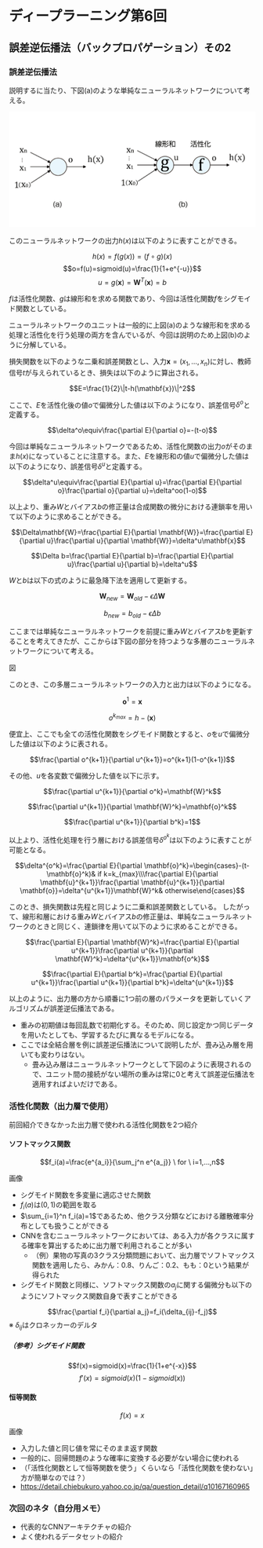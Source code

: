 # ディープラーニング第6回

## 誤差逆伝播法（バックプロパゲーション）その2

### 誤差逆伝播法

説明するに当たり、下図(a)のような単純なニューラルネットワークについて考える。

<img src="単純.png" width="600">

このニューラルネットワークの出力$h(x)$は以下のように表すことができる。

$$h(x)=f(g(x))=(f \circ g)(x)$$
$$o=f(u)=sigmoid(u)=\frac{1}{1+e^{-u}}$$
$$u=g(\mathbf{x})=\mathbf{W}^T(\mathbf{x})=b$$

$f$は活性化関数、$g$は線形和を求める関数であり、今回は活性化関数$f$をシグモイド関数としている。

ニューラルネットワークのユニットは一般的に上図(a)のような線形和を求める処理と活性化を行う処理の両方を含んでいるが、今回は説明のため上図(b)のように分解している。

損失関数を以下のような二乗和誤差関数とし、入力$\mathbf{x}=(x_1,…,x_n)$に対し、教師信号$t$が与えられているとき、損失は以下のように算出される。

$$E=\frac{1}{2}\|t-h(\mathbf{x})\|^2$$

ここで、$E$を活性化後の値$o$で偏微分した値は以下のようになり、誤差信号$\delta^o$と定義する。

$$\delta^o\equiv\frac{\partial E}{\partial o}=-(t-o)$$

今回は単純なニューラルネットワークであるため、活性化関数の出力$o$がそのまま$h(x)$になっていることに注意する。また、$E$を線形和の値$u$で偏微分した値は以下のようになり、誤差信号$\delta^u$と定義する。

$$\delta^u\equiv\frac{\partial E}{\partial u}=\frac{\partial E}{\partial o}\frac{\partial o}{\partial u}=\delta^oo(1-o)$$

以上より、重み$W$とバイアス$b$の修正量は合成関数の微分における連鎖率を用いて以下のように求めることができる。

$$\Delta\mathbf{W}=\frac{\partial E}{\partial \mathbf{W}}=\frac{\partial E}{\partial u}\frac{\partial u}{\partial \mathbf{W}}=\delta^u\mathbf{x}$$

$$\Delta b=\frac{\partial E}{\partial b}=\frac{\partial E}{\partial u}\frac{\partial u}{\partial b}=\delta^u$$

$W$と$b$は以下の式のように最急降下法を適用して更新する。

$$\mathbf{W}_{new}=\mathbf{W}_{old}-\epsilon\Delta \mathbf{W}$$

$$b_{new}=b_{old}-\epsilon\Delta b$$


ここまでは単純なニューラルネットワークを前提に重み$W$とバイアス$b$を更新することを考えてきたが、ここからは下図の部分を持つような多層のニューラルネットワークについて考える。

図

このとき、この多層ニューラルネットワークの入力と出力は以下のようになる。

$$\mathbf{o}^1=\mathbf{x}$$

$$o^{k_{max}}=h-(\mathbf{x})$$

便宜上、ここでも全ての活性化関数をシグモイド関数とすると、$o$を$u$で偏微分した値は以下のように表される。

$$\frac{\partial o^{k+1}}{\partial u^{k+1}}=o^{k+1}(1-o^{k+1})$$

その他、$u$を各変数で偏微分した値を以下に示す。

$$\frac{\partial u^{k+1}}{\partial o^k}=\mathbf{W}^k$$

$$\frac{\partial u^{k+1}}{\partial \mathbf{W}^k}=\mathbf{o}^k$$

$$\frac{\partial u^{k+1}}{\partial b^k}=1$$

以上より、活性化処理を行う層における誤差信号$\delta^{o^k}$は以下のように表すことが可能となる。

$$\delta^{o^k}=\frac{\partial E}{\partial \mathbf{o}^k}=\begin{cases}-(t-\mathbf{o}^k)& if k=k_{max}\\\frac{\partial E}{\partial \mathbf{u}^{k+1}}\frac{\partial \mathbf{u}^{k+1}}{\partial \mathbf{o}}=\delta^{u^{k+1}}\mathbf{W}^k& otherwise\end{cases}$$

このとき、損失関数は先程と同じように二乗和誤差関数としている。
したがって、線形和層における重み$W$とバイアス$b$の修正量は、単純なニューラルネットワークのときと同じく、連鎖律を用いて以下のように求めることができる。

$$\frac{\partial E}{\partial \mathbf{W}^k}=\frac{\partial E}{\partial u^{k+1}}\frac{\partial u^{k+1}}{\partial \mathbf{W}^k}=\delta^{u^{k+1}}\mathbf{o^k}$$

$$\frac{\partial E}{\partial b^k}=\frac{\partial E}{\partial u^{k+1}}\frac{\partial u^{k+1}}{\partial b^k}=\delta^{u^{k+1}}$$

以上のように、出力層の方から順番に1つ前の層のパラメータを更新していくアルゴリズムが誤差逆伝播法である。

- 重みの初期値は毎回乱数で初期化する。そのため、同じ設定かつ同じデータを用いたとしても、学習するたびに異なるモデルになる。
- ここでは全結合層を例に誤差逆伝播法について説明したが、畳み込み層を用いても変わりはない。
  - 畳み込み層はニューラルネットワークとして下図のように表現されるので、ユニット間の接続がない場所の重みは常に0と考えて誤差逆伝播法を適用すればよいだけである。

### 活性化関数（出力層で使用）

前回紹介できなかった出力層で使われる活性化関数を2つ紹介

#### ソフトマックス関数

$$f_i(a)=\frac{e^{a_i}}{\sum_j^n e^{a_j}} \ for \ i=1,…,n$$

画像

- シグモイド関数を多変量に適応させた関数
- $f_i(a)$は$(0,1)$の範囲を取る
- $\sum_{i=1}^n f_i(a)=1$であるため、他クラス分類などにおける離散確率分布としても扱うことができる
- CNNを含むニューラルネットワークにおいては、ある入力が各クラスに属する確率を算出するために出力層で利用されることが多い
  - （例）果物の写真の3クラス分類問題において、出力層でソフトマックス関数を適用したら、みかん：0.8、りんご：0.2、もも：0という結果が得られた
- シグモイド関数と同様に、ソフトマックス関数の$a_j$に関する偏微分も以下のようにソフトマックス関数自身で表すことができる

$$\frac{\partial f_i}{\partial a_j}=f_i(\delta_{ij}-f_j)$$
※ $\delta_{ij}$はクロネッカーのデルタ

##### （参考）シグモイド関数

$$f(x)=sigmoid(x)=\frac{1}{1+e^{-x}}$$
$$f'(x)=sigmoid(x)(1-sigmoid(x))$$

#### 恒等関数

$$f(x)=x$$

画像

- 入力した値と同じ値を常にそのまま返す関数
- 一般的に、回帰問題のような確率に変換する必要がない場合に使われる
- （「活性化関数として恒等関数を使う」くらいなら「活性化関数を使わない」方が簡単なのでは？）
- https://detail.chiebukuro.yahoo.co.jp/qa/question_detail/q10167160965


### 次回のネタ（自分用メモ）

- 代表的なCNNアーキテクチャの紹介
- よく使われるデータセットの紹介
